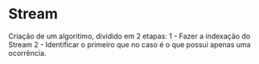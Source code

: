 # Stream
Criação de um algoritimo, dividido em 2 etapas: 
1 - Fazer a indexação do Stream
2 - Identificar o primeiro que no caso é o que possui apenas uma ocorrência.

